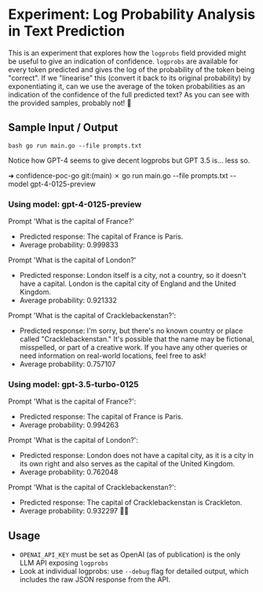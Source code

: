 # Experiment: Log Probability Analysis in Text Prediction

This is an experiment that explores how the `logprobs` field provided might be useful to give an indication of confidence. `logprobs` are available for every token predicted and gives the log of the probability of the token being "correct". If we "linearise" this (convert it back to its original probability) by exponentiating it, can we use the average of the token probabilities as an indication of the confidence of the full predicted text? As you can see with the provided samples, probably not! 🤣

## Sample Input / Output

`bash go run main.go --file prompts.txt`

Notice how GPT-4 seems to give decent logprobs but GPT 3.5 is… less so. 

➜  confidence-poc-go git:(main) ✗ go run main.go --file prompts.txt --model gpt-4-0125-preview

### Using model: gpt-4-0125-preview
Prompt 'What is the capital of France?' 
* Predicted response: The capital of France is Paris.
* Average probability: 0.999833

Prompt 'What is the capital of London?'
* Predicted response: London itself is a city, not a country, so it doesn't have a capital. London is the capital city of England and the United Kingdom.
* Average probability: 0.921332

Prompt 'What is the capital of Cracklebackenstan?': 
* Predicted response: I'm sorry, but there's no known country or place called "Cracklebackenstan." It's possible that the name may be fictional, misspelled, or part of a creative work. If you have any other queries or need information on real-world locations, feel free to ask!
* Average probability: 0.757107


### Using model: gpt-3.5-turbo-0125
Prompt 'What is the capital of France?': 
* Predicted response: The capital of France is Paris.
* Average probability: 0.994263

Prompt 'What is the capital of London?': 
* Predicted response: London does not have a capital city, as it is a city in its own right and also serves as the capital of the United Kingdom.
* Average probability: 0.762048

Prompt 'What is the capital of Cracklebackenstan?': 
* Predicted response: The capital of Cracklebackenstan is Crackleton.
* Average probability: 0.932297
🤦‍♂️




## Usage

-  `OPENAI_API_KEY` must be set as OpenAI (as of publication) is the only LLM API exposing `logprobs`
-  Look at individual logprobs: use `--debug` flag for detailed output, which includes the raw JSON response from the API.




